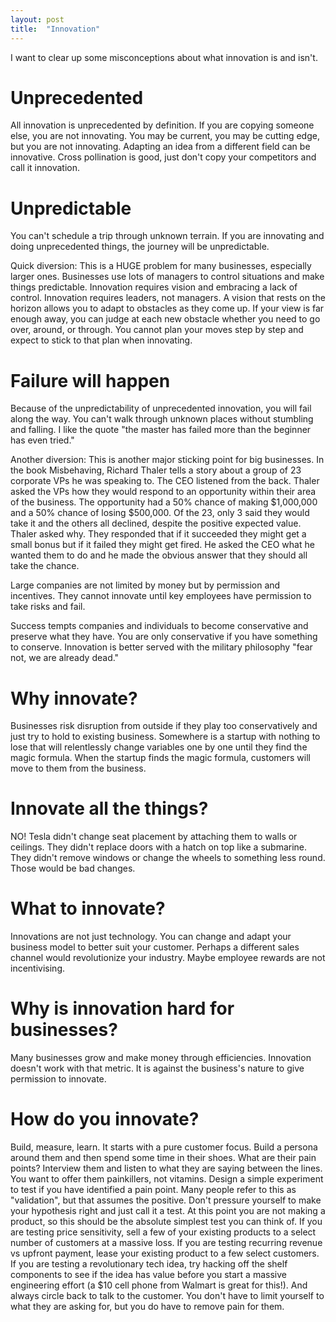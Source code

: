 ```yaml
---
layout: post
title:  "Innovation"
---
```

I want to clear up some misconceptions about what innovation is and isn't.

# Unprecedented
All innovation is unprecedented by definition.  If you are copying someone else, you are not innovating.  You may be current, you may be cutting edge, but you are not innovating.  Adapting an idea from a different field can be innovative.  Cross pollination is good, just don't copy your competitors and call it innovation.

# Unpredictable
You can't schedule a trip through unknown terrain.  If you are innovating and doing unprecedented things, the journey will be unpredictable.

Quick diversion:
This is a HUGE problem for many businesses, especially larger ones.  Businesses use lots of managers to control situations and make things predictable.  Innovation requires vision and embracing a lack of control.  Innovation requires leaders, not managers.  A vision that rests on the horizon allows you to adapt to obstacles as they come up.  If your view is far enough away, you can judge at each new obstacle whether you need to go over, around, or through.  You cannot plan your moves step by step and expect to stick to that plan when innovating.

# Failure will happen
Because of the unpredictability of unprecedented innovation, you will fail along the way.  You can't walk through unknown places without stumbling and falling.  I like the quote "the master has failed more than the beginner has even tried."

Another diversion:
This is another major sticking point for big businesses.  In the book Misbehaving, Richard Thaler tells a story about a group of 23 corporate VPs he was speaking to.  The CEO listened from the back.  Thaler asked the VPs how they would respond to an opportunity within their area of the business.  The opportunity had a 50% chance of making $1,000,000 and a 50% chance of losing $500,000.  Of the 23, only 3 said they would take it and the others all declined, despite the positive expected value.  Thaler asked why.  They responded that if it succeeded they might get a small bonus but if it failed they might get fired.  He asked the CEO what he wanted them to do and he made the obvious answer that they should all take the chance.

Large companies are not limited by money but by permission and incentives.  They cannot innovate until key employees have permission to take risks and fail.

Success tempts companies and individuals to become conservative and preserve what they have.  You are only conservative if you have something to conserve.  Innovation is better served with the military philosophy "fear not, we are already dead."

# Why innovate?
Businesses risk disruption from outside if they play too conservatively and just try to hold to existing business.  Somewhere is a startup with nothing to lose that will relentlessly change variables one by one until they find the magic formula.  When the startup finds the magic formula, customers will move to them from the business.

# Innovate all the things?
NO!  Tesla didn't change seat placement by attaching them to walls or ceilings.  They didn't replace doors with a hatch on top like a submarine.  They didn't remove windows or change the wheels to something less round.  Those would be bad changes.

# What to innovate?
Innovations are not just technology.  You can change and adapt your business model to better suit your customer.  Perhaps a different sales channel would revolutionize your industry.  Maybe employee rewards are not incentivising.

# Why is innovation hard for businesses?
Many businesses grow and make money through efficiencies.  Innovation doesn't work with that metric.  It is against the business's nature to give permission to innovate.

# How do you innovate?
Build, measure, learn.  It starts with a pure customer focus.  Build a persona around them and then spend some time in their shoes.  What are their pain points?  Interview them and listen to what they are saying between the lines.  You want to offer them painkillers, not vitamins.  Design a simple experiment to test if you have identified a pain point.  Many people refer to this as "validation", but that assumes the positive.  Don't pressure yourself to make your hypothesis right and just call it a test.  At this point you are not making a product, so this should be the absolute simplest test you can think of.  If you are testing price sensitivity, sell a few of your existing products to a select number of customers at a massive loss.  If you are testing recurring revenue vs upfront payment, lease your existing product to a few select customers.  If you are testing a revolutionary tech idea, try hacking off the shelf components to see if the idea has value before you start a massive engineering effort (a $10 cell phone from Walmart is great for this!).  And always circle back to talk to the customer.  You don't have to limit yourself to what they are asking for, but you do have to remove pain for them.
